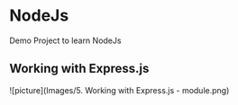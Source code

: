 # NodeJs
Demo Project to learn NodeJs

## Working with Express.js
![picture](Images/5. Working with Express.js - module.png)
